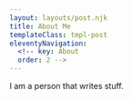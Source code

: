 ```yaml
---
layout: layouts/post.njk
title: About Me
templateClass: tmpl-post
eleventyNavigation:
  <!-- key: About
  order: 2 -->
---
```


I am a person that writes stuff.
